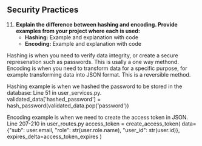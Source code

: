 ## Security Practices

11. **Explain the difference between hashing and encoding. Provide examples from your project where each is used:**
    - **Hashing:** Example and explanation with code
    - **Encoding:** Example and explanation with code

Hashing is when you need to verify data integrity, or create a secure represenation such as passwords. This is usally a one way methond.
Encoding is when you need to transform data for a specific purpose, for example transforming data into JSON format. This is a reversible method. 

Hashing example is when we hashed the password to be stored in the database:
Line 51 in user_services.py.  
validated_data['hashed_password'] = hash_password(validated_data.pop('password'))

Encoding example is when we need to create the access token in JSON.
Line 207-210 in user_routes.py 
access_token = create_access_token(
    data={"sub": user.email, "role": str(user.role.name), "user_id": str(user.id)},
    expires_delta=access_token_expires
)